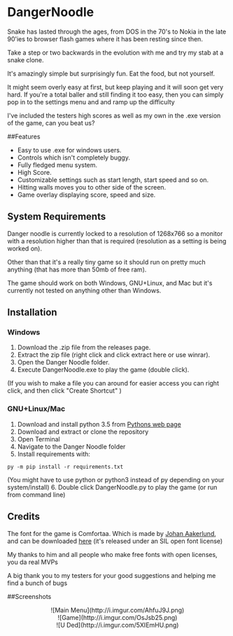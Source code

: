 # DangerNoodle
Snake has lasted through the ages, from DOS in the 70's to Nokia in the late 90'ies to browser flash games where 
it has been resting since then.

Take a step or two backwards in the evolution with me and try my stab at a snake clone.

It's amazingly simple but surprisingly fun. Eat the food, but not yourself.

It might seem overly easy at first, but keep playing and it will soon get very hard.
If you're a total baller and still finding it too easy, then you can simply pop in to the settings 
menu and and ramp up the difficulty

I've included the testers high scores as well as my own in the .exe version of the game, can you beat us?

##Features
* Easy to use .exe for windows users.
* Controls which isn't completely buggy.
* Fully fledged menu system.
* High Score.
* Customizable settings such as start length, start speed and so on.
* Hitting walls moves you to other side of the screen.
* Game overlay displaying score, speed and size.

## System Requirements
Danger noodle is currently locked to a resolution of 1268x766 so a monitor with a resolution higher than that is required
(resolution as a setting is being worked on).

Other than that it's a really tiny game so it should run on pretty much anything (that has more than 50mb of free ram).

The game should work on both Windows, GNU+Linux, and Mac but it's currently not tested on anything other than Windows.

## Installation
### Windows
1. Download the .zip file from the releases page.
2. Extract the zip file (right click and click extract here or use winrar).
3. Open the Danger Noodle folder.
4. Execute DangerNoodle.exe to play the game (double click).

(If you wish to make a file you can around for easier access you can right click, and then click "Create Shortcut" )

### GNU+Linux/Mac
1. Download and install python 3.5 from [Pythons web page](https://www.python.org/)
2. Download and extract or clone the repository
3. Open Terminal
4. Navigate to the Danger Noodle folder
5. Install requirements with:
```
py -m pip install -r requirements.txt
```
(You might have to use python or python3 instead of py depending on your system/install)
6. Double click DangerNoodle.py to play the game (or run from command line)

## Credits
The font for the game is Comfortaa. Which is made by [Johan Aakerlund](http://www.dafont.com/johan-aakerlund.d1995), and can be downloaded [here](http://www.dafont.com/comfortaa.font)
 (it's released under an SIL open font license)
 
My thanks to him and all people who make free fonts with open licenses, you da real MVPs

A big thank you to my testers for your good suggestions and helping me find a bunch of bugs


##Screenshots

<center> ![Main Menu](http://i.imgur.com/AhfuJ9J.png) </center>


<center> ![Game](http://i.imgur.com/OsJsb25.png) </center>


<center> ![U Ded](http://i.imgur.com/5XIEmHU.png) </center>